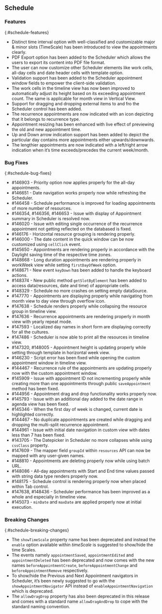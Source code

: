 ## Schedule

### Features
{:#schedule-features}

* Distinct time interval option with well-classified and customizable major & minor slots (TimeScale) has been introduced to view the appointments clearly.
* PDF Export option has been added to the Scheduler which allows the users to export its content into PDF file format.
* The user can now customize other Scheduler elements like work cells, all-day cells and date header cells with template option.
* Validation support has been added to the Scheduler appointment window fields to empower the client-side validation.
* The work cells in the timeline view has now been improved to automatically adjust its height based on its exceeding appointment count. The same is applicable for month view in Vertical View.
* Support for dragging and dropping external items to and fro the Scheduler control has been added. 
* The recurrence appointments are now indicated with an icon depicting that it belongs to recurrence type.
* Appointment resizing has been enhanced with live effect of previewing the old and new appointment time. 
* Up and Down arrow indication support has been added to depict the particular day contains more appointments either upwards/downwards.
* The lengthier appointments are now indicated with a left/right arrow indication when it’s time exceeds/precedes the current week/month.

### Bug Fixes
{:#schedule-bug-fixes}

* \#146903 - Priority option now applies properly for the all-day appointments.
* \#146651 - Date navigation works properly now while refreshing the Scheduler.
* \#146458 - Schedule performance is improved for loading appointments of more number of resources.
* \#146354, \#146356, \#146653 - Issue with display of Appointment summary in Scheduler is resolved now.
* \#146020 - Issue with editing single occurrence of the recurrence appointment not getting reflected on the databased is fixed.
* \#146176 - Horizontal resource grouping is rendering properly.
* \#146000 - The date content in the quick window can be now customized using `cellClick` event.
* \#145650 - Appointments are rendering properly in accordance with the Daylight saving time of the respective time zones.
* \#148668 - Long duration appointments are rendering properly in workWeek view while setting `firstDayOfWeek` option.
* \#148671 - New event `keyDown` has been added to handle the keyboard actions.
* \#148374 - New public method `getSlotByElement` has been added to access data(resources, date and time) of appropriate cells.
* \#148329 - Schedule no more crashes on setting empty dataSource.
* \#147770 - Appointments are displaying properly while navigating from month view to day view through overflow icon.
* \#147638 - Schedule renders properly while collapsing the resource group in timeline view.
* \#147636 - Recurrence appointments are rendering properly in month view with yearly repeat mode.
* \#147593 - Localized day names in short form are displaying correctly for all the cultures.
* \#147486 - Scheduler is now able to print all the resources in timeline view.
* \#147320, \#148005 - Appointment height is updating properly while setting through template in horizontal week view.
* \#146230 - Script error has been fixed while opening the custom appointment window in timeline view.
* \#144467 - Recurrence rule of the appointments are updating properly now with the custom appointment window.
* \#145909 - Issue with appointment ID not incrementing properly while creating more than one appointments through public `saveAppointment` method has been fixed.
* \#144956 - Appointment drag and drop functionality works properly now.
* \#145793 - Issue with an additional day added to the date range in agenda view has been fixed.
* \#145346 - When the first day of week is changed, current date is highlighted correctly.
* \#144467 - No duplicate appointments are created while dragging and dropping the multi-split recurrence appointment.
* \#144961 - Issue with initial date navigation in custom view with dates less than 7 has been fixed.
* \#143705 - The Datepicker in Scheduler no more collapses while using `cssClass` property.
* \#147609 - The mapper field `groupId` within `resources` API can now be mapped with any user-given names.
* \#148810 - Appointments are deleting properly now while using batch URL.
* \#148086 - All-day appointments with Start and End time values passed with string data type renders properly now.
* \#148175 - Schedule control is rendering properly now when placed within Tab control.
* \#147638, \#148436 - Scheduler performance has been improved as a whole and especially in timeline view.
* \#145073 - `minDate` and `maxDate` are applied properly now at initial execution.

### Breaking Changes
{:#schedule-breaking-changes}

* The `showTimeScale` property name has been deprecated and instead the `enable` option available within *timeScale* is suggested to show/hide the time Scales.
* The events namely `appointmentSaved`, `appointmentEdited` and `appointmentDeleted` has been deprecated and now comes with the new names `beforeAppointmentCreate`, `beforeAppointmentChange` and `beforeAppointmentRemove` respectively.
* To show/hide the Previous and Next Appointment navigators in Scheduler, it’s been newly suggested to go with the `showAppointmentNavigator` API instead of `enableAppointmentNavigation` which is deprecated.
* The `allowDragDrop` property has also been deprecated in this release and comes with a standard name `allowDragAndDrop` to cope with the standard naming convention.
